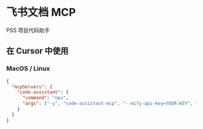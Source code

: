 # 飞书文档 MCP

PSS 项目代码助手

## 在 Cursor 中使用

### MacOS / Linux

```json
{
  "mcpServers": {
    "code-assistant": {
      "command": "npx",
      "args": ["-y", "code-assistant-mcp", "--mify-api-key=YOUR-KEY", "--stdio"]
    }
  }
}
```
